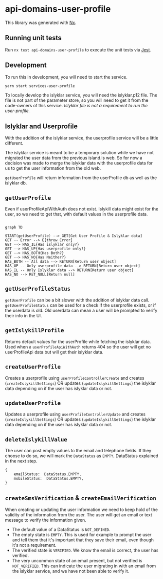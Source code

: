 # api-domains-user-profile

This library was generated with [Nx](https://nx.dev).

## Running unit tests

Run `nx test api-domains-user-profile` to execute the unit tests via [Jest](https://jestjs.io).

## Development

To run this in development, you will need to start the service.

```bash
yarn start services-user-profile
```

To locally develop the islyklar service, you will need the islyklar.p12 file. The file is not part of the parameter store, so you will need to get it from the code-owners of this service.
_Islyklar file is not a requirement to run the user-profile._

## Islyklar and Userprofile

With the addition of the islyklar service, the userprofile service will be a little different.

The islyklar service is meant to be a temporary solution while we have not migrated the user data from the previous island.is web. So for now a decision was made to merge the islyklar data with the userprofile data for us to get the user information from the old web.

`getUserProfile` will return information from the userProfile db as well as the islyklar db.

## `getUserProfile`

Even if userProfileApiWithAuth does not exist.
Islykill data might exist for the user, so we need to get that, with default values in the userprofile data.

```mermaid

graph TD

START(getUserProfile) --> GET[Get User Profile & Islyklar data]
GET -- Error --> E[throw Error]
GET --> HAS_IL{Has islyklar only?}
GET --> HAS_UP{Has userprofile only?}
GET --> HAS_BOTH{Has Both?}
GET --> HAS_NO{Has Neither?}
HAS_BOTH -- All data --> RETURN[Return user object]
HAS_UP -- Only userprofile data --> RETURN[Return user object]
HAS_IL -- Only Islyklar data --> RETURN[Return user object]
HAS_NO --> RET_NULL[Return null]
```

## `getUserProfileStatus`

`getUserProfile` can be a bit slower with the addition of islyklar data call. `getUserProfileStatus` can be used for a check if the userprofile exists, or if the userdata is old. Old userdata can mean a user will be prompted to verify their info in the UI.

## `getIslykillProfile`

Returns default values for the userProfile while fetching the islyklar data. Used when a `userProfileApiWithAuth` returns 404 so the user will get no userProfileApi data but will get their islyklar data.

## `createUserProfile`

Creates a userprofile using `userProfileControllerCreate` and creates (`createIslykillSettings`) OR updates (`updateIslykillSettings`) the islyklar data depending on if the user has islyklar data or not.

## `updateUserProfile`

Updates a userprofile using `userProfileControllerUpdate` and creates (`createIslykillSettings`) OR updates (`updateIslykillSettings`) the islyklar data depending on if the user has islyklar data or not.

## `deleteIslykillValue`

The user can post empty values to the email and telephone fields. If they choose to do so, we will mark the `DataStatus` as `EMPTY`. DataStatus explained in the next step.

```
{
	emailStatus:  DataStatus.EMPTY,
	mobileStatus:  DataStatus.EMPTY,
}
```

## `createSmsVerification` & `createEmailVerification`

When creating or updating the user information we need to keep hold of the validity of the information from the user. The user will get an email or text message to verify the information given.

- The default value of a DataStatus is `NOT_DEFINED`.
- The empty state is `EMPTY`. This is used for example to prompt the user and tell them that it's important that they save their email, even though it's not a requirement.
- The verified state is `VERIFIED`. We know the email is correct, the user has verified.
- The very uncommon state of an email present, but not verified is `NOT_VERIFIED`. This can indicate the user migrating in with an email from the islyklar service, and we have not been able to verify it.
